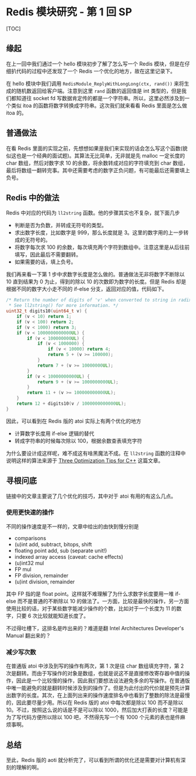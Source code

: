# Redis 模块研究 - 第 1 回 SP

[TOC]

##  缘起

在上一回中我们通过一个 hello 模块初步了解了怎么写一个 Redis 模块，但是在仔细扒代码的过程中还发现了一个 Redis 一个优化的地方，故在这里记录下。

在 hello 模块中我们调用 `RedisModule_ReplyWithLongLong(ctx, rand())` 来将生成的随机数返回给客户端。注意到这里 `rand` 函数的返回值是 int 类型的，但是我们都知道往 socket fd 写数据肯定传的都是一个字符串。所以，这里必然涉及到一个类似 itoa 的函数将数字转换成字符串。这次我们就来看看 Redis 里面是怎么做 itoa 的。

## 普通做法

在看 Redis 里面的实现之前，先想想如果是我们来实现的话会怎么写这个函数(貌似这也是一个经典的面试题)。其算法无比简单，无非就是先 malloc 一定长度的 char 数组，然后对数字求 10 的余数，将余数转成对应的字符填充到 char 数组，最后将数组一翻转完事。其中还需要考虑的数字正负问题，有可能最后还需要填上负号。

## Redis 中的做法

Redis 中对应的代码为 `ll2string` 函数。他的步骤其实也不复杂，就下面几步

- 判断是否为负数，并转成无符号的类型。
- 求出数字长度，比如数字是 999，那么长度就是 3。这里的数字用的上一步转成的无符号的。
- 将数字每次求 100 的余数，每次填充两个字符到数组中。注意这里是从后往前填写，因此最后不需要翻转。
- 如果需要的话，填上负号。

我们再来看一下第 1 步中求数字长度是怎么做的。普通做法无非将数字不断除以 10 直到结果为 0 为止，得到的除以 10 的次数即为数字的长度。但是 Redis 却是根据不同的数字大小走不同的 if-else 分支，返回对应的值，代码如下。

```C
/* Return the number of digits of 'v' when converted to string in radix 10.
 * See ll2string() for more information. */
uint32_t digits10(uint64_t v) {
    if (v < 10) return 1;
    if (v < 100) return 2;
    if (v < 1000) return 3;
    if (v < 1000000000000UL) {
        if (v < 100000000UL) {
            if (v < 1000000) {
                if (v < 10000) return 4;
                return 5 + (v >= 100000);
            }
            return 7 + (v >= 10000000UL);
        }
        if (v < 10000000000UL) {
            return 9 + (v >= 1000000000UL);
        }
        return 11 + (v >= 100000000000UL);
    }
    return 12 + digits10(v / 1000000000000UL);
}
```

因此，可以看到在 Redis 版的 atoi 实际上有两个优化的地方

- 计算数字长度用 if-else 逻辑的替代
- 转成字符串的时候每次除以 100，根据余数查表填充字符

为什么要设计成这样呢，难不成这有啥黑魔法不成。在 `ll2string` 函数的注释中说明这样的算法来源于 [Three Optimization Tips for C++](https://www.facebook.com/notes/facebook-engineering/three-optimization-tips-for-c/10151361643253920) 这篇文章。

## 寻根问底

链接中的文章主要说了几个优化的技巧，其中对于 atoi 有用的有这么几点。

### 使用更快速的操作

不同的操作速度是不一样的，文章中给出的由快到慢分别是

-	comparisons
-	(u)int add, subtract, bitops, shift
-	floating point add, sub (separate unit!)
-	indexed array access (caveat: cache effects)
-	(u)int32 mul
-	FP mul
-	FP division, remainder
-	(u)int division, remainder

其中 FP 指的是 float point。这样就不难理解了为什么求数字长度要用一堆 if-else 而不是普通的不断除以 10 的做法了。一方面，比较是最快的操作，另一方面使用比较的话，对于某些数字能减少操作的个数，比如对于一个长度为 11 的数字，只要 6 次比较就能知道长度了。

不过得吐槽下，这排名是咋出来的？难道是翻 Intel Architectures Developer's Manual 翻出来的？

### 减少写次数

在普通版 atoi 中涉及到写的操作有两次，第 1 次是往 char 数组填充字符，第 2 次是翻转。而由于写操作的对象是数组，也就是说这不是直接修改寄存器中值的操作，因此是一个比较慢的操作，因此我们要想法设法避免多余的写操作。在普通版中唯一能避免的就是翻转时候涉及到的操作了。但是为此付出的代价就是预先计算出数字的长度。其次，在上面列出来的操作速度排名中也看到了整数的除法是最慢的，因此要尽量少用。所以在 Redis 版的 atoi 中每次都是除以 100 而不是除以 10。不过，按照这么说的话是不是可以除以 1000，然后加大打表的长度？可能是为了写代码方便所以除以 100 吧，不然得先写一个有 1000 个元素的表也是件麻烦事啊。

## 总结

至此，Redis 版的 aoti 就分析完了，可以看到所谓的优化还是需要对计算机有深刻的理解的啊。


